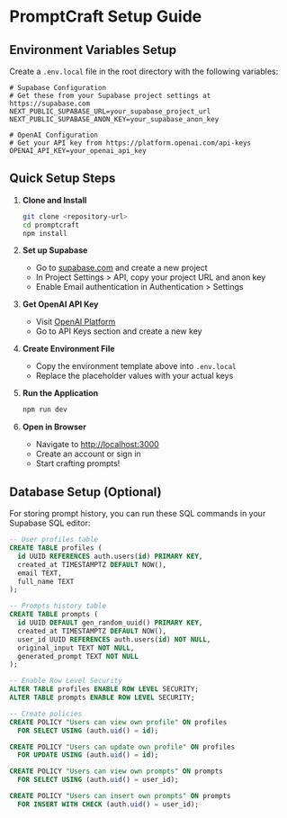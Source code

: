 # PromptCraft Setup Guide

## Environment Variables Setup

Create a `.env.local` file in the root directory with the following variables:

```env
# Supabase Configuration
# Get these from your Supabase project settings at https://supabase.com
NEXT_PUBLIC_SUPABASE_URL=your_supabase_project_url
NEXT_PUBLIC_SUPABASE_ANON_KEY=your_supabase_anon_key

# OpenAI Configuration  
# Get your API key from https://platform.openai.com/api-keys
OPENAI_API_KEY=your_openai_api_key
```

## Quick Setup Steps

1. **Clone and Install**
   ```bash
   git clone <repository-url>
   cd promptcraft
   npm install
   ```

2. **Set up Supabase**
   - Go to [supabase.com](https://supabase.com) and create a new project
   - In Project Settings > API, copy your project URL and anon key
   - Enable Email authentication in Authentication > Settings

3. **Get OpenAI API Key**
   - Visit [OpenAI Platform](https://platform.openai.com)
   - Go to API Keys section and create a new key

4. **Create Environment File**
   - Copy the environment template above into `.env.local`
   - Replace the placeholder values with your actual keys

5. **Run the Application**
   ```bash
   npm run dev
   ```

6. **Open in Browser**
   - Navigate to [http://localhost:3000](http://localhost:3000)
   - Create an account or sign in
   - Start crafting prompts!

## Database Setup (Optional)

For storing prompt history, you can run these SQL commands in your Supabase SQL editor:

```sql
-- User profiles table
CREATE TABLE profiles (
  id UUID REFERENCES auth.users(id) PRIMARY KEY,
  created_at TIMESTAMPTZ DEFAULT NOW(),
  email TEXT,
  full_name TEXT
);

-- Prompts history table
CREATE TABLE prompts (
  id UUID DEFAULT gen_random_uuid() PRIMARY KEY,
  created_at TIMESTAMPTZ DEFAULT NOW(),
  user_id UUID REFERENCES auth.users(id) NOT NULL,
  original_input TEXT NOT NULL,
  generated_prompt TEXT NOT NULL
);

-- Enable Row Level Security
ALTER TABLE profiles ENABLE ROW LEVEL SECURITY;
ALTER TABLE prompts ENABLE ROW LEVEL SECURITY;

-- Create policies
CREATE POLICY "Users can view own profile" ON profiles
  FOR SELECT USING (auth.uid() = id);

CREATE POLICY "Users can update own profile" ON profiles
  FOR UPDATE USING (auth.uid() = id);

CREATE POLICY "Users can view own prompts" ON prompts
  FOR SELECT USING (auth.uid() = user_id);

CREATE POLICY "Users can insert own prompts" ON prompts
  FOR INSERT WITH CHECK (auth.uid() = user_id);
```
